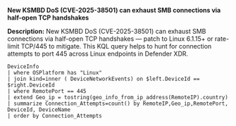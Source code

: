 **New KSMBD DoS (CVE-2025-38501) can exhaust SMB connections via half-open TCP handshakes**

**Description:**  New KSMBD DoS (CVE-2025-38501) can exhaust SMB connections via half-open TCP handshakes — patch to Linux 6.1.15+ or rate-limit TCP/445 to mitigate.
This KQL query helps to hunt for connection attempts to port 445 across Linux endpoints in Defender XDR.

```
DeviceInfo
| where OSPlatform has "Linux"
| join kind=inner ( DeviceNetworkEvents) on $left.DeviceId == $right.DeviceId
| where RemotePort == 445
| extend Geo_ip = tostring(geo_info_from_ip_address(RemoteIP).country)
| summarize Connection_Attempts=count() by RemoteIP,Geo_ip,RemotePort, DeviceId, DeviceName
| order by Connection_Attempts
```
